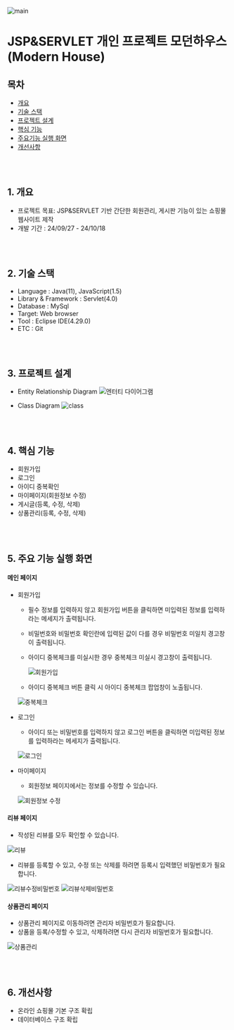 ![main](https://github.com/user-attachments/assets/420ee47c-fa5c-426f-b18e-3a06c8f6b832)


# JSP&SERVLET 개인 프로젝트 모던하우스(Modern House)

## 목차
+ [개요](#chapter1)
+ [기술 스택](#chapter2)
+ [프로젝트 설계](#chapter3)
+ [핵심 기능](#chapter4)
+ [주요기능 실행 화면](#chapter5)
+ [개선사항](#chapter6)

  
<br/>
<br/>



## 1. 개요 <a id="chapter1"></a>
+ 프로젝트 목표: JSP&SERVLET 기반 간단한 회원관리, 게시판 기능이 있는 쇼핑몰 웹사이트 제작
+ 개발 기간 : 24/09/27 - 24/10/18

  
<br/>
<br/>


## 2. 기술 스택 <a id="chapter2"></a>
+ Language : Java(11), JavaScript(1.5)
+ Library & Framework : Servlet(4.0)
+ Database : MySql
+ Target: Web browser
+ Tool : Eclipse IDE(4.29.0)
+ ETC : Git

  
<br/>
<br/>


## 3. 프로젝트 설계 <a id="chapter3"></a>
+ Entity Relationship Diagram
  ![엔터티 다이어그램](https://github.com/user-attachments/assets/01cfb3dc-fea7-4603-8d76-d1834b6a356a)

+ Class Diagram
  ![class](https://github.com/user-attachments/assets/5eaa5e10-5206-465a-bd8e-e32141f803c0)

  
<br/>
<br/>


## 4. 핵심 기능 <a id="chapter4"></a>
+ 회원가입
+ 로그인
+ 아이디 중복확인
+ 마이페이지(회원정보 수정)
+ 게시글(등록, 수정, 삭제)
+ 상품관리(등록, 수정, 삭제)

  
<br/>
<br/>


## 5. 주요 기능 실행 화면 <a id="chapter5"></a>
#### 메인 페이지
+ 회원가입
  + 필수 정보를 입력하지 않고 회원가입 버튼을 클릭하면 미입력된 정보를 입력하라는 메세지가 출력됩니다.
  + 비밀번호와 비밀번호 확인란에 입력된 값이 다를 경우 비밀번호 미일치 경고창이 출력됩니다.
  + 아이디 중복체크를 미실시한 경우 중복체크 미실시 경고창이 출력됩니다.
 
    ![회원가입](https://github.com/user-attachments/assets/9a07236e-8dc2-44e0-af78-153b1b37cb45)
    
  + 아이디 중복체크 버튼 클릭 시 아이디 중복체크 팝업창이 노출됩니다.
  
  ![중복체크](https://github.com/user-attachments/assets/ee2001e2-398d-41dc-b7a6-6bd6f9cd98d8)

+ 로그인
  + 아이디 또는 비밀번호를 입력하지 않고 로그인 버튼을 클릭하면 미입력된 정보를 입력하라는 메세지가 출력됩니다.

  ![로그인](https://media.githubusercontent.com/media/InhoKang92/modern_jsp_01/refs/heads/main/src/main/webapp/gifs/login.gif)
  
+ 마이페이지
  + 회원정보 페이지에서는 정보를 수정할 수 있습니다.

  ![회원정보 수정](https://github.com/user-attachments/assets/a585cdc5-2cc9-4bd5-9f1f-600b42c69697)

#### 리뷰 페이지
+ 작성된 리뷰를 모두 확인할 수 있습니다.

![리뷰](https://media.githubusercontent.com/media/InhoKang92/modern_jsp_01/refs/heads/main/src/main/webapp/gifs/review.gif)

+ 리뷰를 등록할 수 있고, 수정 또는 삭제를 하려면 등록시 입력했던 비밀번호가 필요합니다.

![리뷰수정비밀번호](https://github.com/user-attachments/assets/585b7783-bb62-4593-86a9-085fadfc9096)
![리뷰삭제비밀번호](https://github.com/user-attachments/assets/0d55479a-e623-4bfd-94eb-7ec566ef5d29)

#### 상품관리 페이지
+ 상품관리 페이지로 이동하려면 관리자 비밀번호가 필요합니다.
+ 상품을 등록/수정할 수 있고, 삭제하려면 다시 관리자 비밀번호가 필요합니다.

![상품관리](https://github.com/user-attachments/assets/37745f0a-ad45-44cf-9a8e-a49f377d9b90)

  
<br/>
<br/>


## 6. 개선사항 <a id="chapter6"></a>
+ 온라인 쇼핑몰 기본 구조 확립
+ 데이터베이스 구조 확립
